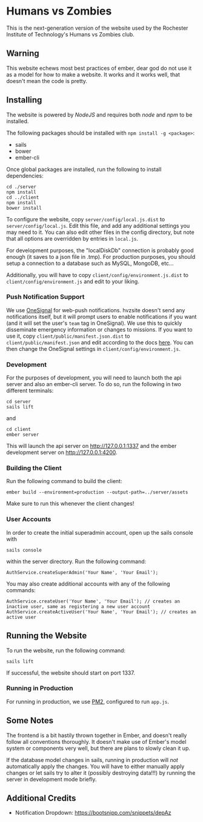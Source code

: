 # Humans vs Zombies

This is the next-generation version of the website used by the Rochester
Institute of Technology's Humans vs Zombies club.

## Warning

This website echews most best practices of ember, dear god do not use it as a model for how to make a website. It works and it works well, that doesn't mean the code is pretty.

## Installing

The website is powered by _NodeJS_ and requires both _node_ and _npm_ to be
installed.

The following packages should be installed with `npm install -g <package>`:

  - sails
  - bower
  - ember-cli

Once global packages are installed, run the following to install dependencies:

    cd ./server
    npm install
    cd ../client
    npm install
    bower install

To configure the website, copy `server/config/local.js.dist` to `server/config/local.js`.
Edit this file, and add any additional settings you may need to it. You can
also edit other files in the config directory, but note that all options
are overridden by entries in `local.js`.

For development purposes, the "localDiskDb" connection is probably good
enough (it saves to a json file in .tmp). For production purposes, you should
setup a connection to a database such as MySQL, MongoDB, etc...

Additionally, you will have to copy `client/config/environment.js.dist` to `client/config/environment.js`
and edit to your liking.

### Push Notification Support

We use [OneSignal](https://onesignal.com/) for web-push notifications. hvzsite doesn't send any notifications itself,
but it will prompt users to enable notifications if you want (and it will set the user's `team` tag in OneSignal).
We use this to quickly disseminate emergency information or changes to missions. If you want to use it, copy
`client/public/manifest.json.dist` to `client/public/manifest.json` and edit according to the docs
[here](https://documentation.onesignal.com/docs/web-push-setup). You can then change the OneSignal settings in
`client/config/environment.js`.

### Development

For the purposes of development, you will need to launch both the api server and also an ember-cli server. To do so,
run the following in two different terminals:

    cd server
    sails lift
    
and

    cd client
    ember server
    
This will launch the api server on http://127.0.0.1:1337 and the ember development server on http://127.0.0.1:4200.

### Building the Client

Run the following command to build the client:

    ember build --environment=production --output-path=../server/assets

Make sure to run this whenever the client changes!

### User Accounts

In order to create the initial superadmin account, open up the sails console with

    sails console
    
within the server directory. Run the following command:

    AuthService.createSuperAdmin('Your Name', 'Your Email');

You may also create additional accounts with any of the following commands:

    AuthService.createUser('Your Name', 'Your Email'); // creates an inactive user, same as registering a new user account
    AuthService.createActiveUser('Your Name', 'Your Email'); // creates an active user

## Running the Website

To run the website, run the following command:

    sails lift

If successful, the website should start on port 1337.

### Running in Production

For running in production, we use [PM2](http://pm2.keymetrics.io/), configured
to run `app.js`.

## Some Notes

The frontend is a bit hastily thrown together in Ember, and doesn't really follow all conventions thoroughly. It doesn't
make use of Ember's model system or components very well, but there are plans to slowly clean it up.

If the database model changes in sails, running in production will _not_ automatically apply the changes. You will have
to either manually apply changes or let sails try to alter it (possibly destroying data!!!) by running the server
in development mode briefly.

## Additional Credits

* Notification Dropdown: https://bootsnipp.com/snippets/depAz